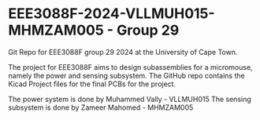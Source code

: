 # EEE3088F-2024-VLLMUH015-MHMZAM005 - Group 29
Git Repo for EEE3088F group 29 2024 at the University of Cape Town.

The project for EEE3088F aims to design subassemblies for a micromouse, namely the power and sensing subsystem. 
The GitHub repo contains the Kicad Project files for the final PCBs for the project.

The power system is done by Muhammed Vally - VLLMUH015
The sensing subsystem is done by Zameer Mahomed - MHMZAM005
